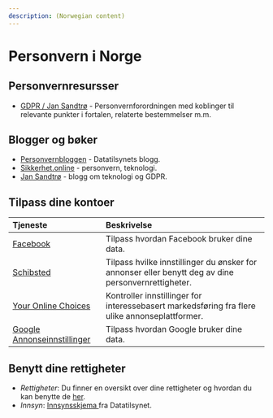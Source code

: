```yaml
---
description: (Norwegian content)
---
```


# Personvern i Norge

## Personvernresursser

* [GDPR / Jan Sandtrø](https://www.sandtro.no/gdpr/) - Personvernforordningen med koblinger til relevante punkter i fortalen, relaterte bestemmelser m.m.

## Blogger og bøker

* [Personvernbloggen](https://www.personvernbloggen.no/) - Datatilsynets blogg.
* [Sikkerhet.online](https://sikkerhet.online/) - personvern, teknologi.
* [Jan Sandtrø](https://www.sandtro.no/) - blogg om teknologi og GDPR.

## Tilpass dine kontoer

| Tjeneste | Beskrivelse |
| :--- | :--- |
| [Facebook](https://www.facebook.com/ads/preferences/) | Tilpass hvordan Facebook bruker dine data. |
| [Schibsted](https://payment.schibsted.no/account/privacy) | Tilpass hvilke innstillinger du ønsker for annonser eller benytt deg av dine personvernrettigheter. |
| [Your Online Choices](http://www.youronlinechoices.com/nor/dine-valg) | Kontroller innstillinger for interessebasert markedsføring fra flere ulike annonseplattformer. |
| [Google Annonseinnstillinger](https://myaccount.google.com/yourdata/maps) | Tilpass hvordan Google bruker dine data. |

## Benytt dine rettigheter

* _Rettigheter_: Du finner en oversikt over dine rettigheter og hvordan du kan benytte de [her](https://www.datatilsynet.no/rettigheter-og-plikter/den-registrertes-rettigheter/).
* _Innsyn_: [Innsynsskjema ](https://www.datatilsynet.no/globalassets/global/skjema-maler/innsynsskjema_2018.pdf)fra Datatilsynet.

